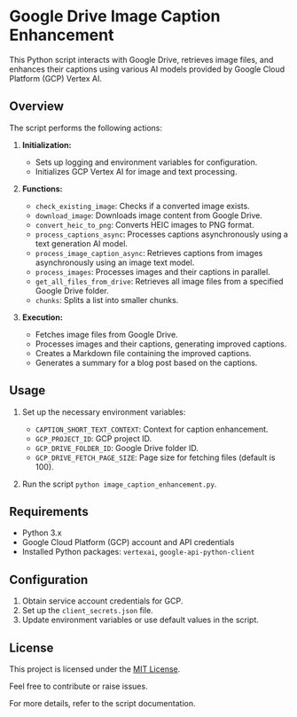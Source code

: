 # Google Drive Image Caption Enhancement

This Python script interacts with Google Drive, retrieves image files, and enhances their captions using various AI models provided by Google Cloud Platform (GCP) Vertex AI.

## Overview

The script performs the following actions:

1. **Initialization:**
   - Sets up logging and environment variables for configuration.
   - Initializes GCP Vertex AI for image and text processing.

2. **Functions:**
   - `check_existing_image`: Checks if a converted image exists.
   - `download_image`: Downloads image content from Google Drive.
   - `convert_heic_to_png`: Converts HEIC images to PNG format.
   - `process_captions_async`: Processes captions asynchronously using a text generation AI model.
   - `process_image_caption_async`: Retrieves captions from images asynchronously using an image text model.
   - `process_images`: Processes images and their captions in parallel.
   - `get_all_files_from_drive`: Retrieves all image files from a specified Google Drive folder.
   - `chunks`: Splits a list into smaller chunks.

3. **Execution:**
   - Fetches image files from Google Drive.
   - Processes images and their captions, generating improved captions.
   - Creates a Markdown file containing the improved captions.
   - Generates a summary for a blog post based on the captions.

## Usage

1. Set up the necessary environment variables:
   - `CAPTION_SHORT_TEXT_CONTEXT`: Context for caption enhancement.
   - `GCP_PROJECT_ID`: GCP project ID.
   - `GCP_DRIVE_FOLDER_ID`: Google Drive folder ID.
   - `GCP_DRIVE_FETCH_PAGE_SIZE`: Page size for fetching files (default is 100).

2. Run the script `python image_caption_enhancement.py`.

## Requirements

- Python 3.x
- Google Cloud Platform (GCP) account and API credentials
- Installed Python packages: `vertexai`, `google-api-python-client`

## Configuration

1. Obtain service account credentials for GCP.
2. Set up the `client_secrets.json` file.
3. Update environment variables or use default values in the script.

## License

This project is licensed under the [MIT License](LICENSE).

Feel free to contribute or raise issues.

For more details, refer to the script documentation.


